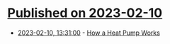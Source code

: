 # [Published on 2023-02-10](index.md)

* [2023-02-10, 13:31:00](https://news.ycombinator.com/item?id=34739375) - [How a Heat Pump Works](https://hvac-learning.com/courses/heat-pumps-part-1/)
